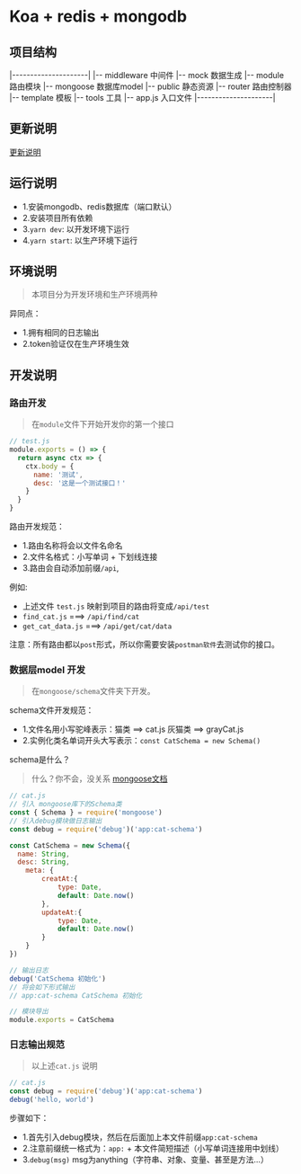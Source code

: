 # Koa + redis + mongodb

## 项目结构
|---------------------|
|-- middleware 中间件
|-- mock 数据生成
|-- module 路由模块
|-- mongoose 数据库model
|-- public 静态资源
|-- router 路由控制器
|-- template 模板
|-- tools 工具
|-- app.js 入口文件
|---------------------|

## 更新说明
[更新说明](./history.md)

## 运行说明
- 1.安装mongodb、redis数据库（端口默认）
- 2.安装项目所有依赖
- 3.`yarn dev`: 以开发环境下运行
- 4.`yarn start`: 以生产环境下运行

## 环境说明

> 本项目分为开发环境和生产环境两种

异同点：

- 1.拥有相同的日志输出
- 2.token验证仅在生产环境生效

## 开发说明

### 路由开发

> 在`module`文件下开始开发你的第一个接口

```js
// test.js
module.exports = () => {
  return async ctx => {
    ctx.body = {
      name: '测试',
      desc: '这是一个测试接口！'
    }
  }
}
```
路由开发规范：
- 1.路由名称将会以文件名命名
- 2.文件名格式：小写单词 + 下划线连接
- 3.路由会自动添加前缀`/api`,

例如:
- 上述文件 `test.js` 映射到项目的路由将变成`/api/test`
- `find_cat.js` ===> `/api/find/cat`
- `get_cat_data.js` ===> `/api/get/cat/data`

注意：所有路由都以`post`形式，所以你需要安装`postman软件`去测试你的接口。

### 数据层model 开发

> 在`mongoose/schema`文件夹下开发。

schema文件开发规范：
- 1.文件名用小写驼峰表示：猫类 ==> cat.js 灰猫类 ==> grayCat.js
- 2.实例化类名单词开头大写表示：`const CatSchema = new Schema()`

schema是什么？
> 什么？你不会，没关系 [mongoose文档](http://www.mongoosejs.net/)

```js
// cat.js
// 引入 mongoose库下的Schema类
const { Schema } = require('mongoose')
// 引入debug模块做日志输出
const debug = require('debug')('app:cat-schema')

const CatSchema = new Schema({
  name: String,
  desc: String,
	meta: {
		creatAt:{
			type: Date,
			default: Date.now()
		},
		updateAt:{
			type: Date,
			default: Date.now()
		}
	}
})

// 输出日志
debug('CatSchema 初始化')
// 将会如下形式输出
// app:cat-schema CatSchema 初始化

// 模块导出
module.exports = CatSchema
```

### 日志输出规范

> 以上述`cat.js` 说明

```js
// cat.js
const debug = require('debug')('app:cat-schema')
debug('hello, world')
```

步骤如下：

- 1.首先引入debug模块，然后在后面加上本文件前缀`app:cat-schema`
- 2.注意前缀统一格式为：`app:` + 本文件简短描述（小写单词连接用中划线）
- 3.`debug(msg)` msg为anything（字符串、对象、变量、甚至是方法...）


